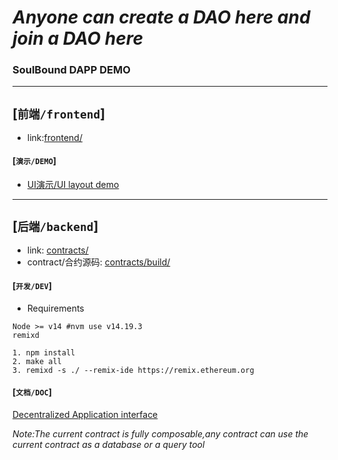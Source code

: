 # *Anyone can create a DAO here and join a DAO here*
### SoulBound DAPP DEMO

---

## [`前端/frontend`]
- link:[frontend/](frontend/)

#### [`演示/DEMO`]
- [UI演示/UI layout demo](https://static-bd1f1f21-0a04-4091-96a3-ac8c61aa60d3.bspapp.com)

---

## [`后端/backend`]
- link: [contracts/](contracts/)
- contract/合约源码: [contracts/build/](contracts/build/)

#### [`开发/DEV`]

- Requirements
```shell
Node >= v14 #nvm use v14.19.3
remixd
```

```shell
1. npm install
2. make all
3. remixd -s ./ --remix-ide https://remix.ethereum.org
```

#### [`文档/DOC`]
[Decentralized Application interface](contracts/DAI.md)

*Note:The current contract is fully composable,any contract can use the current contract as a database or a query tool*